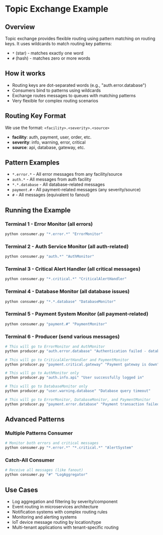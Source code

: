 # Topic Exchange Example

## Overview
Topic exchange provides flexible routing using pattern matching on routing keys. It uses wildcards to match routing key patterns:
- `*` (star) - matches exactly one word
- `#` (hash) - matches zero or more words

## How it works
- Routing keys are dot-separated words (e.g., "auth.error.database")
- Consumers bind to patterns using wildcards
- Exchange routes messages to queues with matching patterns
- Very flexible for complex routing scenarios

## Routing Key Format
We use the format: `<facility>.<severity>.<source>`
- **facility**: auth, payment, user, order, etc.
- **severity**: info, warning, error, critical
- **source**: api, database, gateway, etc.

## Pattern Examples
- `*.error.*` - All error messages from any facility/source
- `auth.*` - All messages from auth facility
- `*.*.database` - All database-related messages
- `payment.#` - All payment-related messages (any severity/source)
- `#` - All messages (equivalent to fanout)

## Running the Example

### Terminal 1 - Error Monitor (all errors)
```bash
python consumer.py "*.error.*" "ErrorMonitor"
```

### Terminal 2 - Auth Service Monitor (all auth-related)
```bash
python consumer.py "auth.*" "AuthMonitor"  
```

### Terminal 3 - Critical Alert Handler (all critical messages)
```bash
python consumer.py "*.critical.*" "CriticalAlertHandler"
```

### Terminal 4 - Database Monitor (all database issues)
```bash
python consumer.py "*.*.database" "DatabaseMonitor"
```

### Terminal 5 - Payment System Monitor (all payment-related)
```bash
python consumer.py "payment.#" "PaymentMonitor"
```

### Terminal 6 - Producer (send various messages)
```bash
# This will go to ErrorMonitor and AuthMonitor
python producer.py "auth.error.database" "Authentication failed - database connection error"

# This will go to CriticalAlertHandler and PaymentMonitor  
python producer.py "payment.critical.gateway" "Payment gateway is down"

# This will go to AuthMonitor only
python producer.py "auth.info.api" "User successfully logged in"

# This will go to DatabaseMonitor only
python producer.py "user.warning.database" "Database query timeout"

# This will go to ErrorMonitor, DatabaseMonitor, and PaymentMonitor
python producer.py "payment.error.database" "Payment transaction failed - database error"
```

## Advanced Patterns

### Multiple Patterns Consumer
```bash
# Monitor both errors and critical messages
python consumer.py "*.error.*" "*.critical.*" "AlertSystem"
```

### Catch-All Consumer  
```bash
# Receive all messages (like fanout)
python consumer.py "#" "LogAggregator"
```

## Use Cases
- Log aggregation and filtering by severity/component
- Event routing in microservices architecture  
- Notification systems with complex routing rules
- Monitoring and alerting systems
- IoT device message routing by location/type
- Multi-tenant applications with tenant-specific routing
